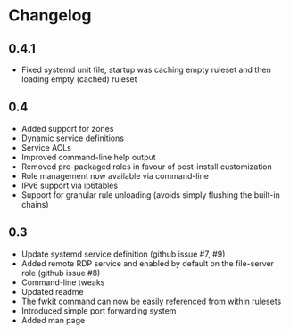 Changelog
=========

0.4.1
-----

* Fixed systemd unit file, startup was caching empty ruleset and then loading empty (cached) ruleset

0.4
---

* Added support for zones
* Dynamic service definitions
* Service ACLs
* Improved command-line help output
* Removed pre-packaged roles in favour of post-install customization
* Role management now available via command-line
* IPv6 support via ip6tables
* Support for granular rule unloading (avoids simply flushing the built-in chains)

0.3
---

* Update systemd service definition (github issue #7, #9)
* Added remote RDP service and enabled by default on the file-server role (github issue #8)
* Command-line tweaks
* Updated readme
* The fwkit command can now be easily referenced from within rulesets
* Introduced simple port forwarding system
* Added man page
